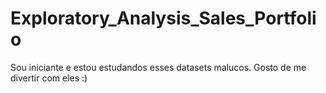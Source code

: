 # Exploratory_Analysis_Sales_Portfolio
Sou iniciante e estou estudandos esses datasets malucos. Gosto de me divertir com eles :)


